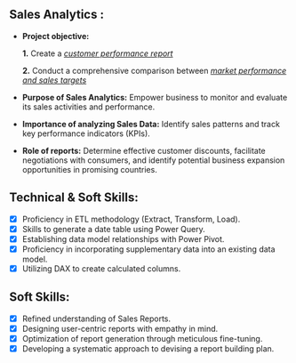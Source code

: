 
## Sales Analytics :


- **Project objective:** 

    **1.** Create a _[customer performance report](https://github.com/Ekta-LambaDuggal/Sales-Report/blob/main/Customer%20Performance%20Report.pdf)_ 

    **2.** Conduct a comprehensive comparison between _[market performance and sales targets](https://github.com/Ekta-LambaDuggal/Sales-Report/blob/main/Market%20Performance%20Vs%20Target%20Report.pdf)_

- **Purpose of Sales Analytics:** Empower business to monitor and evaluate its sales activities and performance.

- **Importance of analyzing Sales Data:** Identify sales patterns and track key performance indicators (KPIs).

- **Role of reports:** Determine effective customer discounts, facilitate negotiations with consumers, and identify potential business expansion opportunities in promising countries.


## Technical & Soft Skills:
- [x]	Proficiency in ETL methodology (Extract, Transform, Load).
- [x]	Skills to generate a date table using Power Query.
- [x]	Establishing data model relationships with Power Pivot.
- [x]	Proficiency in incorporating supplementary data into an existing data model.
- [x]	Utilizing DAX to create calculated columns.

## Soft Skills:
- [x]	Refined understanding of Sales Reports.
- [x]	Designing user-centric reports with empathy in mind.
- [x]	Optimization of report generation through meticulous fine-tuning.
- [x]	Developing a systematic approach to devising a report building plan.
